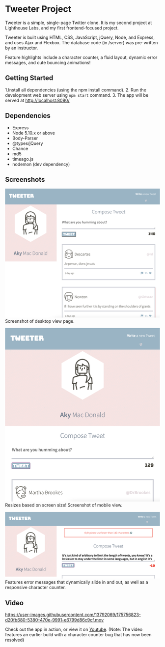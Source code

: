 # Tweeter Project

Tweeter is a simple, single-page Twitter clone. It is my second project at Lighthouse Labs, and my first frontend-focused project.

Tweeter is built using HTML, CSS, JavaScript, jQuery, Node, and Express, and uses Ajax and Flexbox. The database code (in /server) was pre-written by an instructor.

Feature highlights include a character counter, a fluid layout, dynamic error messages, and cute bouncing animations!

## Getting Started

1.Install all dependencies (using the npm install command).
2. Run the development web server using `npm start` command.
3. The app will be served at <http://localhost:8080/>

## Dependencies

- Express
- Node 5.10.x or above
- Body-Parser
- @types/jQuery
- Chance
- md5
- timeago.js
- nodemon (dev dependency)

## Screenshots

!["Screenshot of desktop view page."](https://github.com/solidquartz/tweeter/blob/master/docs/tweeter-home.png)
Screenshot of desktop view page.

!["Resizes based on screen size! Screenshot of mobile view."](https://github.com/solidquartz/tweeter/blob/master/docs/tweeter-mobile.png)
Resizes based on screen size! Screenshot of mobile view.

!["Features error messages that dynamically slide in and out, as well as a responsive character counter."](https://github.com/solidquartz/tweeter/blob/master/docs/error-message.png)
Features error messages that dynamically slide in and out, as well as a responsive character counter.

## Video

https://user-images.githubusercontent.com/13792069/175756823-d20fb680-5380-470e-9991-e6799d86c9cf.mov

Check out the app in action, or view it on [Youtube](https://youtu.be/DVBIcEbGeGU).
(Note: The video features an earlier build with a character counter bug that has now been resolved)
